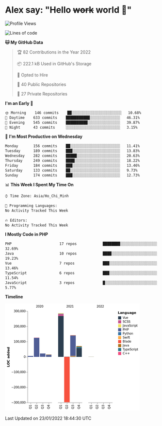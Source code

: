 # Alex say: "Hello ~~work~~ world 🐾"

<!--START_SECTION:waka-->
![Profile Views](http://img.shields.io/badge/Profile%20Views-0-blue)

![Lines of code](https://img.shields.io/badge/From%20Hello%20World%20I%27ve%20Written-374%20Thousand%20lines%20of%20code-blue)

**🐱 My GitHub Data** 

> 🏆 82 Contributions in the Year 2022
 > 
> 📦 222.1 kB Used in GitHub's Storage 
 > 
> 💼 Opted to Hire
 > 
> 📜 40 Public Repositories 
 > 
> 🔑 27 Private Repositories  
 > 
**I'm an Early 🐤** 

```text
🌞 Morning    146 commits    ██░░░░░░░░░░░░░░░░░░░░░░░   10.68% 
🌆 Daytime    633 commits    ███████████░░░░░░░░░░░░░░   46.31% 
🌃 Evening    545 commits    ██████████░░░░░░░░░░░░░░░   39.87% 
🌙 Night      43 commits     ░░░░░░░░░░░░░░░░░░░░░░░░░   3.15%

```
📅 **I'm Most Productive on Wednesday** 

```text
Monday       156 commits    ██░░░░░░░░░░░░░░░░░░░░░░░   11.41% 
Tuesday      189 commits    ███░░░░░░░░░░░░░░░░░░░░░░   13.83% 
Wednesday    282 commits    █████░░░░░░░░░░░░░░░░░░░░   20.63% 
Thursday     249 commits    ████░░░░░░░░░░░░░░░░░░░░░   18.22% 
Friday       184 commits    ███░░░░░░░░░░░░░░░░░░░░░░   13.46% 
Saturday     133 commits    ██░░░░░░░░░░░░░░░░░░░░░░░   9.73% 
Sunday       174 commits    ███░░░░░░░░░░░░░░░░░░░░░░   12.73%

```


📊 **This Week I Spent My Time On** 

```text
⌚︎ Time Zone: Asia/Ho_Chi_Minh

💬 Programming Languages: 
No Activity Tracked This Week

🔥 Editors: 
No Activity Tracked This Week

```

**I Mostly Code in PHP** 

```text
PHP                      17 repos            ████████░░░░░░░░░░░░░░░░░   32.69% 
Java                     10 repos            ████░░░░░░░░░░░░░░░░░░░░░   19.23% 
Vue                      7 repos             ███░░░░░░░░░░░░░░░░░░░░░░   13.46% 
TypeScript               6 repos             ███░░░░░░░░░░░░░░░░░░░░░░   11.54% 
JavaScript               3 repos             █░░░░░░░░░░░░░░░░░░░░░░░░   5.77%

```


**Timeline**

![Chart not found](https://raw.githubusercontent.com/alexzvn/alexzvn/main/charts/bar_graph.png) 


 Last Updated on 23/01/2022 18:44:30 UTC
<!--END_SECTION:waka-->

